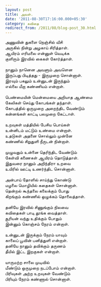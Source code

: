 ```yaml
---
layout: post
title: அவள்.
date: '2011-08-30T17:16:00.000+05:30'
category: கவிதை
redirect_from: /2011/08/blog-post_30.html
---
```


அணுவின் துகளை நெஞ்சில் வீசி <br />
அருகில் நின்று அழகாய் சிரித்தாள்.<br />
ஆயிரம் எரிமலை என்னுள் வெடிக்க <br />
குளிரும் இரவில் கைகள் கோர்த்தாள்.<br />
<br />
நானும் நானென அவளும் அவளென<br />
இருப்பது பிடித்தது - இருமுறை சொன்னாள்.<br />
இரவும் பகலும் உன்னுடன் இருந்தும்<br />
எல்லை மீறா கண்ணியம் என்றாள்.<br />
<br />
பெண்மையின் மென்மையை அறியாத ஆண்மை <br />
கேலிகள் செய்து கோபங்கள் தந்தாள்.<br />
கோபத்தில் ஒருமுறை அறைந்திட வேண்டும்<br />
கன்னங்கள் காட்டி பலமுறை கேட்டாள்.<br />
<br />
உறவுகள் மத்தியில் பேசிய பொய்கள் <br />
உன்னிடம் மட்டும் உண்மை என்றாள்.<br />
உதடுகள் அதனை சொல்லும் முன்னே <br />
கண்ணில் சிறுதுளி நீருடன் நின்றாள்.<br />
<br />
முழுவதும் உன்னை தெரிந்திட வேண்டும்<br />
கேள்வி கணைகள் ஆயிரம் தொடுத்தாள்.<br />
இதுவரை நானும் அறிந்திரா உறவை <br />
உயிரில் ஊட்டி உணர்ந்திட சொன்னாள்.<br />
<br />
அன்பாய் தோளில் சாய்ந்து கொண்டு<br />
மழலை மொழியில் கதைகள் சொன்னாள்.<br />
தென்றல் கூந்தலை கலைக்கும் போது <br />
கிறங்கும் கண்ணில் ஒழுக்கம் தொலைத்தாள்.<br />
<br />
தனியே இரவில் சிணுங்கும் நிலவை<br />
கவிதைகள் பாடி தூங்க வைத்தாள்.<br />
சூரியன் வந்து உதிக்கும் போதும்<br />
இன்னும் கொஞ்சம் நேரம் என்றாள்.<br />
<br />
உன்னுடன் இருக்கும் நேரம் யாவும் <br />
காலைப் பூவின் பனித்துளி என்றாள்.<br />
தனியே நானும் தவிக்கும் தருணம் <br />
தீயில் இட்ட இறகுகள் என்றாள்.<br />
<br />
யாருமற்ற சாலை முடிவில் <br />
மீண்டும் ஒருமுறை நடப்போம் என்றாள்.<br />
பிரிவுகள் அற்ற உறவுகள் வேண்டும்<br />
பிரியும் நேரம் கண்ணால் சொன்னாள்.<br />
<br />